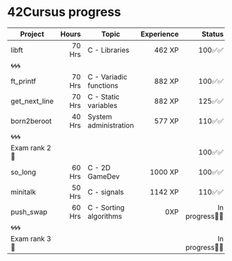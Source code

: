 # 42Cursus progress


| Project          | Hours    | Topic                     | Experience | Status |Project link |
| ---------------- |---------:| ------------------------- | ---------: | ----: | :----: | 
| libft            | 70 Hrs   | C - Libraries             | 462 XP     | 100✅✅ | https://github.com/Himejjad/libft.c| 
| 🌀🌀🌀            |          |                           |            |        |  |
| ft_printf        | 70 Hrs   | C - Variadic functions    | 882 XP     | 100✅✅ | https://github.com/Himejjad/ft_printf|
| get_next_line    | 70 Hrs   | C - Static variables      | 882 XP     | 125✅✅ | https://github.com/Himejjad/get_next_line|
| born2beroot      | 40 Hrs   | System administration     | 577 XP     | 110✅✅ | https://github.com/Himejjad/born2beroot|
| 🌀🌀🌀            |          |                           |            |        | |
| Exam rank 2  🚩  |          |                           |            | 100✅✅ | https://github.com/Himejjad/exam-rank-2|
| so_long          | 60 Hrs   | C - 2D GameDev            | 1000 XP    | 100✅✅ | https://github.com/Himejjad/so_long |
| minitalk           | 50 Hrs   | C - signals                  | 1142 XP    | 110✅✅ | https://github.com/Himejjad/minitalk|
| push_swap        | 60 Hrs   | C - Sorting algorithms    | 0XP | In progress🔄🔄 | https://github.com/Himejjad/push_swap|
| 🌀🌀🌀            |          |                           |            |        | | 
| Exam rank 3  🚩  |          |                           |            | In progress🔄🔄 | |
